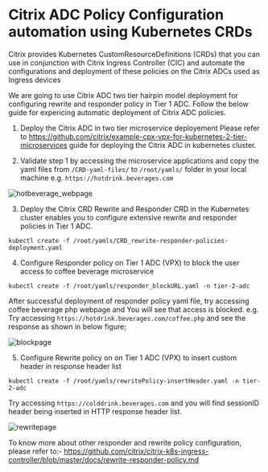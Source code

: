 # Citrix ADC Policy Configuration automation using Kubernetes CRDs

Citrix provides Kubernetes CustomResourceDefinitions (CRDs) that you can use in conjunction with Citrix Ingress Controller (CIC) and automate the configurations and deployment of these policies on the Citrix ADCs used as Ingress devices


We are going to use Citrix ADC two tier hairpin model deployment for configuring rewrite and responder policy in Tier 1 ADC.
Follow the below guide for expericing automatic deployment of Citrix ADC policies.

1. Deploy the Citrix ADC in two tier microservice deployement
Please refer to https://github.com/citrix/example-cpx-vpx-for-kubernetes-2-tier-microservices guide for deploying the Citrix ADC in kubernetes cluster. 

2. Validate step 1 by accessing the microservice applications and copy the yaml files from ``/CRD-yaml-files/`` to ``/root/yamls/`` folder in your local machine
e.g. ``https://hotdrink.beverages.com``


![hotbeverage_webpage](https://user-images.githubusercontent.com/42699135/50677394-987efb00-101f-11e9-87d1-6523b7fbe95a.png)

3. Deploy the Citrix CRD 
Rewrite and Responder CRD in the Kubernetes cluster enables you to configure extensive rewrite and responder policies in Tier 1 ADC.
```
kubectl create -f /root/yamls/CRD_rewrite-responder-policies-deployment.yaml
```

4. Configure Responder policy on Tier 1 ADC (VPX) to block the user access to coffee beverage microservice
```
kubectl create -f /root/yamls/responder_blockURL.yaml -n tier-2-adc
```
After successful deployment of responder policy yaml file, try accessing coffee beverage php webpage and You will see that access is blocked.
e.g. Try accessing ``https://hotdrink.beverages.com/coffee.php`` and see the response as shown in below figure;

![blockpage](https://user-images.githubusercontent.com/42699135/53745271-b4d6d100-3ec4-11e9-8c6b-e1ff79638b41.png)

5. Configure Rewrite policy on on Tier 1 ADC (VPX) to insert custom header in response header list
```
kubectl create -f /root/yamls/rewritePolicy-insertHeader.yaml -n tier-2-adc
```
Try accessing ``https://colddrink.beverages.com`` and you will find sessionID header being inserted in HTTP response header list.

![rewritepage](https://user-images.githubusercontent.com/42699135/53745280-b902ee80-3ec4-11e9-9f6e-d44bb663cf9b.png)

To know more about other responder and rewrite policy configuration, please refer to:- https://github.com/citrix/citrix-k8s-ingress-controller/blob/master/docs/rewrite-responder-policy.md


